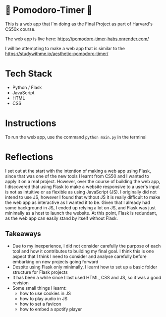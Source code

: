 <!-- @format -->

# 🍅 Pomodoro-Timer 🍅

This is a web app that I'm doing as the Final Project as part of Harvard's CS50x course.

The web app is live here: https://pomodoro-timer-habs.onrender.com/

I will be attempting to make a web app that is similar to the https://studywithme.io/aesthetic-pomodoro-timer/

# Tech Stack

-   Python / Flask
-   JavaScript
-   HTML
-   CSS

# Instructions

To run the web app, use the command `python main.py` in the terminal

# Reflections

I set out at the start with the intention of making a web app using Flask, since that was one of the new tools I learnt from CS50 and I wanted to apply it on a real project. However, over the course of building the web app, I discovered that using Flask to make a website responsive to a user's input is not as intuitive or as flexible as using JavaScript (JS). I originally did not intend to use JS, however I found that without JS it is really difficult to make the web app as interactive as I wanted it to be. Given that I already had some background in JS, I ended up relying a lot on JS, and Flask was just minimally as a host to launch the website. At this point, Flask is redundant, as the web app can easily stand by itself without Flask.

## Takeaways

-   Due to my inexperience, I did not consider carefully the purpose of each tool and how it contributes to building my final goal. I think this is one aspect that I think I need to consider and analyse carefully before embarking on new projects going forward
-   Despite using Flask only minimally, I learnt how to set up a basic folder structure for Flask projects
-   It has been a while since I last used HTML, CSS and JS, so it was a good revision
-   Some small things I learnt:
    -   how to use cookies in JS
    -   how to play audio in JS
    -   how to set a favicon
    -   how to embed a spotify player

